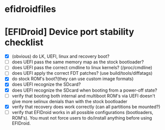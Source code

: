 # efidroidfiles

# [EFIDroid] Device port stability checklist
- [x] \(obvious\) do LK, UEFI, linux and recovery boot?
- [ ] does UEFI pass the same memory map as the stock bootloader?
- [ ] does UEFI pass the correct cmdline to linux kernels? (/proc/cmdline)
- [ ] does UEFI apply the correct FDT patches? (use build/tools/diffatags)
- [x] do stock ROM's boot?(they can use custom image formats)
- [x] does UEFI recognize the SDcard?
- [x] does UEFI recognize the SDcard when booting from a power-off state?
- [ ] verify that booting both internal and multiboot ROM's via UEFI doesn't give more selinux denials than with the stock bootloader
- [x] verify that recovery does work correctly (can all partitions be mounted?)
- [ ] verify that EFIDroid works in all possible configurations (bootloaders, ROM's). You must not force users to do/install anything before using EFIDroid.
